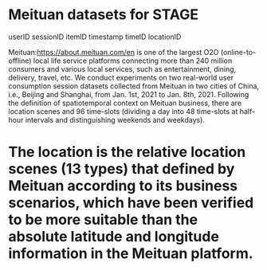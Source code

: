 # Meituan datasets for STAGE

userID   sessionID   itemID   timestamp   timeID   locationID


Meituan:https://about.meituan.com/en is one of the largest O2O (online-to-offline) local life service platforms connecting more than 240 million consumers and various local services, such as entertainment, dining, delivery, travel, etc.
We conduct experiments on two real-world user consumption session datasets collected from Meituan in two cities of China, i.e., Beijing and Shanghai, from Jan. 1st, 2021 to Jan. 8th, 2021. Following the definition of spatiotemporal context on Meituan business, there are location scenes and 96 time-slots (dividing a day into 48 time-slots at half-hour intervals and distinguishing weekends and weekdays).
# The location is the relative location scenes (13 types) that defined by Meituan according to its business scenarios, which have been verified to be more suitable than the absolute latitude and longitude information in the Meituan platform.
